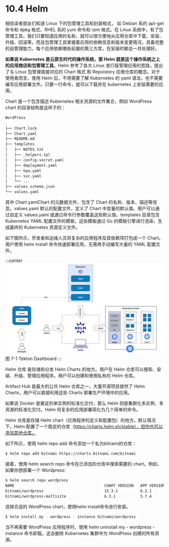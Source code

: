 # 10.4 Helm 

相信读者朋友们知道 Linux 下的包管理工具和封装格式， 如 Debian 系的 apt-get 命令和 dpkg 格式、RHEL 系的 yum 命令和 rpm 格式。在 Linux 系统中，有了包管理工具，我们只要知道应用的名称，就可以很方便地从应用仓库中下载、安装、升级、回滚等，而且包管理工具掌握着应用的依赖信息和版本变更情况，具备完整的自管理能力，每个应用依赖哪些前置的第三方库，在安装时都会一并处理好。

**如果说 Kubernetes 是云原生时代的操作系统，那 Helm 就是这个操作系统之上的应用商店和包管理工具**。Helm 参考了各大 Linux 发行版管理应用的思路，提出了与 Linux 包管理直接对应的 Chart 格式 和 Repoistory 应用仓库的概念。对于使用者而言，使用 Helm 后，不用需要了解 Kubernetes 的 yaml 语法，也不需要编写应用部署文件。只要一行命令，就可以下载并在 kubernetes 上安装需要的应用。


Chart 是一个包含描述 Kubernetes 相关资源的文件集合，例如 WordPress chart 的目录结构是这样子的：

```bash
WordPress
.
├── Chart.lock
├── Chart.yaml
├── README.md
├── templates
│   ├── NOTES.txt
│   ├── _helpers.tpl
│   ├── config-secret.yaml
│   ├── deployment.yaml
│   ├── hpa.yaml
│   ├── svc.yaml
│   └── ...
├── values.schema.json
└── values.yaml
```

其中 Chart.yamlChart 的元数据文件，包含了 Chart 的名称、版本、描述等信息。values.yaml 默认的配置文件，定义了 Chart 中变量的默认值。用户可以通过自定义 values.yaml 或通过命令行参数覆盖这些默认值。templates 目录包含 Kubernetes YAML 配置文件的模板，这些模板通过 Go 的模板引擎进行渲染，生成最终的 Kubernetes 资源定义文件。


如下图所示，开发者和运维人员将复杂的应用程序及其依赖项打包成一个 Chart。用户使用 helm install 命令快速部署应用，无需再手动编写大量的 YAML 配置文件。

:::center
  ![](../assets/helm.webp)<br/>
  图 7-1 Tekton Dashboard
:::

Helm 仓库 是存储和分发 Helm Charts 的地方。用户在 Helm 仓库可以搜索、安装、升级、管理应用程序。用户可以创建和使用私有的 Helm 仓库。

Artifact Hub 是最大的公共 Helm 仓库之一，大量开源项目提供了 Helm Charts，用户可以直接利用这些 Charts 部署生产环境中的应用。





如果说 Docker 是奠定的单实例的标准化交付，那么 Helm 则是集群化多实例、多资源的标准化交付。Helm 将复杂的应用部署简化为几个简单的命令。

Helm 仓库是存储 Helm chart（应用程序的定义和配置包）的地方。默认情况下，Helm 配置了一个稳定的仓库（https://charts.helm.sh/stable），但你也可以添加其他仓库。

如下所示，使用 helm repo add 命令添加一个名为bitnami的仓库：

```bash
$ helm repo add bitnami https://charts.bitnami.com/bitnami
```

接着，使用 helm search repo 命令在已添加的仓库中搜索需要的 chart。例如，如果你想部署一个 Wordpress:

```bash
$ helm search repo wordpress
NAME                                        CHART VERSION   APP VERSION     DESCRIPTION
bitnami/wordpress                           15.3.1          6.2.1           Web publishing platform for building blogs and websites
bitnami/wordpress-multisite                 6.3.1           5.7.4           WordPress for Multisite environments
```

选择合适的 WordPress chart，使用helm install命令进行安装。

```bash
$ helm install my - wordpress - instance bitnami/wordpress 
```
当不再需要 WordPress 应用程序时，使用 helm uninstall my - wordpress - instance 命令卸载。这会删除 Kubernetes 集群中为 WordPress 创建的所有资源。